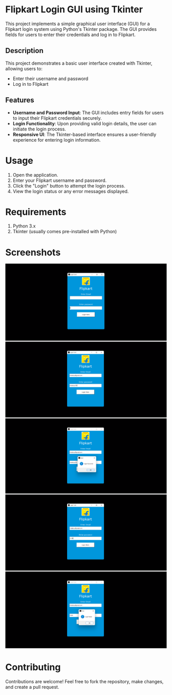 # Flipkart Login GUI using Tkinter

This project implements a simple graphical user interface (GUI) for a Flipkart login system using Python's Tkinter package. The GUI provides fields for users to enter their credentials and log in to Flipkart.

## Description

This project demonstrates a basic user interface created with Tkinter, allowing users to:

- Enter their username and password
- Log in to Flipkart

## Features

- **Username and Password Input**: The GUI includes entry fields for users to input their Flipkart credentials securely.
- **Login Functionality**: Upon providing valid login details, the user can initiate the login process.
- **Responsive UI**: The Tkinter-based interface ensures a user-friendly experience for entering login information.

# Usage
1. Open the application.
2. Enter your Flipkart username and password.
3. Click the "Login" button to attempt the login process.
4. View the login status or any error messages displayed.

# Requirements
1. Python 3.x
2. Tkinter (usually comes pre-installed with Python)

# Screenshots
![This is user interface](https://github.com/Chaitanya-2604/Flipkart_Login_Gui/blob/main/Gui_screenshots/Screenshot%202023-12-26%20152220.png)
![This is user interface](https://github.com/Chaitanya-2604/Flipkart_Login_Gui/blob/main/Gui_screenshots/Screenshot%202023-12-26%20152318.png)
![This is user interface](https://github.com/Chaitanya-2604/Flipkart_Login_Gui/blob/main/Gui_screenshots/Screenshot%202023-12-26%20152342.png)
![This is user interface](https://github.com/Chaitanya-2604/Flipkart_Login_Gui/blob/main/Gui_screenshots/Screenshot%202023-12-26%20152453.png)
![This is user interface](https://github.com/Chaitanya-2604/Flipkart_Login_Gui/blob/main/Gui_screenshots/Screenshot%202023-12-26%20152536.png)

# Contributing
Contributions are welcome! Feel free to fork the repository, make changes, and create a pull request.
